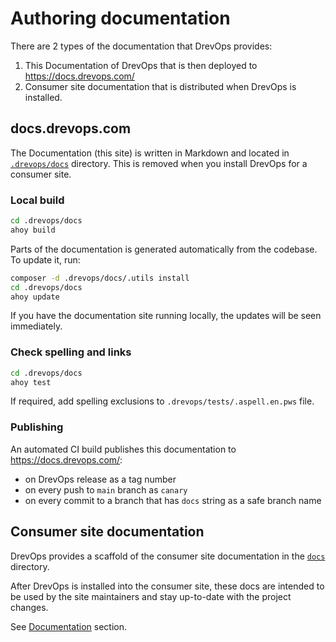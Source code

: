 # Authoring documentation

There are 2 types of the documentation that DrevOps provides:

1. This Documentation of DrevOps that is then deployed
   to https://docs.drevops.com/
2. Consumer site documentation that is distributed when DrevOps is installed.

## docs.drevops.com

The Documentation (this site) is written in Markdown and located in
[`.drevops/docs`](../../../../.drevops/docs) directory. This is
removed when you install DrevOps for a
consumer site.

### Local build

```bash
cd .drevops/docs
ahoy build
```

Parts of the documentation is generated automatically from the codebase.
To update it, run:

```bash
composer -d .drevops/docs/.utils install
cd .drevops/docs
ahoy update
```

If you have the documentation site running locally, the updates will be seen
immediately.

### Check spelling and links

```bash
cd .drevops/docs
ahoy test
```

If required, add spelling exclusions to `.drevops/tests/.aspell.en.pws`
file.

### Publishing

An automated CI build publishes this documentation to https://docs.drevops.com/:
- on DrevOps release as a tag number
- on every push to `main` branch as `canary`
- on every commit to a branch that has `docs` string as a safe branch name

## Consumer site documentation

DrevOps provides a scaffold of the consumer site documentation in the
[`docs`](../../../../docs) directory.

After DrevOps is installed into the consumer site, these docs are intended to
be used by the site maintainers and stay up-to-date with the project changes.

See [Documentation](../../workflows/documentation.md) section.
